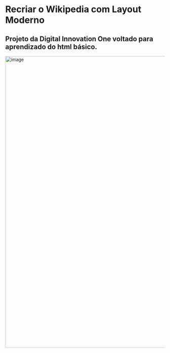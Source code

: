 # Recriar o Wikipedia com Layout Moderno
## Projeto da Digital Innovation One voltado para aprendizado do html básico.

<img width="920" alt="image" src="https://github.com/fabiodrneles/HTML-CSS-WIKI/assets/42509240/457f888e-bcc3-4149-9d51-37fe9289e9df">
